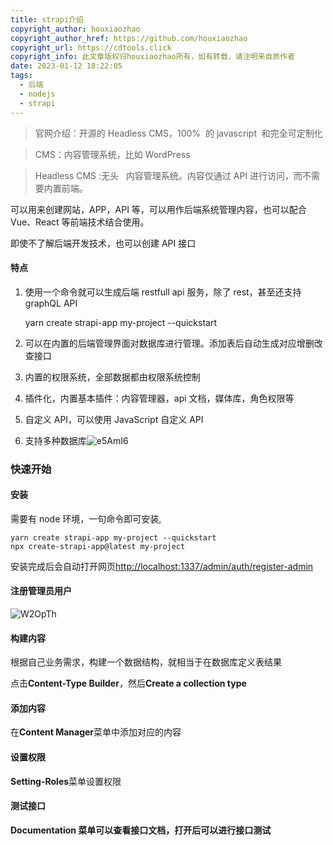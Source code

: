 ```yaml
---
title: strapi介绍
copyright_author: houxiaozhao
copyright_author_href: https://github.com/houxiaozhao
copyright_url: https://cdtools.click
copyright_info: 此文章版权归houxiaozhao所有，如有转载，请注明来自原作者
date: 2023-01-12 18:22:05
tags:
  - 后端
  - nodejs
  - strapi
---
```


> 官网介绍：开源的 Headless CMS，100%  的 javascript  和完全可定制化

> CMS：内容管理系统，比如 WordPress

> Headless CMS :无头   内容管理系统。内容仅通过 API 进行访问，而不需要内置前端。

可以用来创建网站，APP，API 等，可以用作后端系统管理内容，也可以配合 Vue、React 等前端技术结合使用。

即使不了解后端开发技术，也可以创建 API 接口

#### 特点

1.  使用一个命令就可以生成后端 restfull api 服务，除了 rest，甚至还支持 graphQL API

    yarn create strapi-app my-project --quickstart

2.  可以在内置的后端管理界面对数据库进行管理。添加表后自动生成对应增删改查接口
3.  内置的权限系统，全部数据都由权限系统控制
4.  插件化，内置基本插件：内容管理器，api 文档，媒体库，角色权限等
5.  自定义 API，可以使用 JavaScript 自定义 API
6.  支持多种数据库![e5AmI6](https://cdn.jsdelivr.net/gh/houxiaozhao/imageLibrary@master/uPic/2023/09/04/e5AmI6.png)

### 快速开始

#### 安装

需要有 node 环境，一句命令即可安装,

    yarn create strapi-app my-project --quickstart
    npx create-strapi-app@latest my-project

安装完成后会自动打开网页[http://localhost:1337/admin/auth/register-admin](http://localhost:1337/admin/auth/register-admin)

#### 注册管理员用户  

![W2OpTh](https://cdn.jsdelivr.net/gh/houxiaozhao/imageLibrary@master/uPic/2023/09/04/W2OpTh.png)

#### 构建内容

根据自己业务需求，构建一个数据结构，就相当于在数据库定义表结果

点击**Content-Type Builder**，然后**Create a collection type**

#### 添加内容

在**Content Manager**菜单中添加对应的内容

#### 设置权限

**Setting-Roles**菜单设置权限

#### 测试接口

**Documentation 菜单可以查看接口文档，打开后可以进行接口测试**
